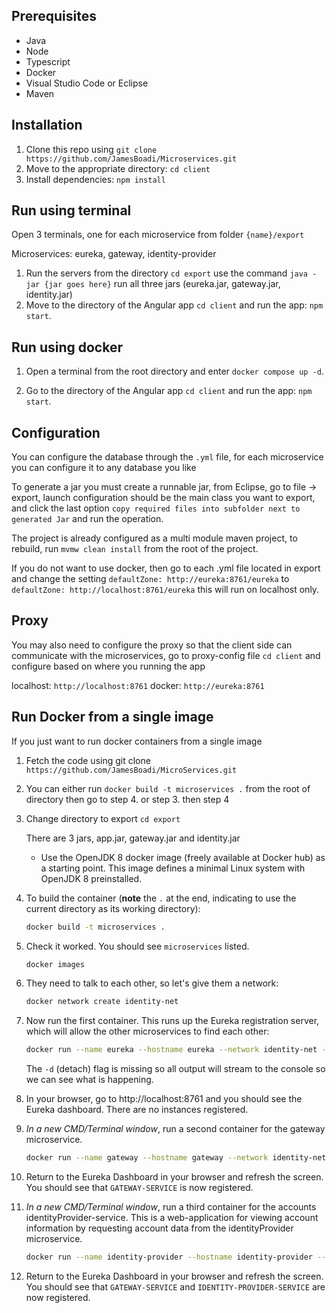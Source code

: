 
## Prerequisites

- Java
- Node
- Typescript
- Docker
- Visual Studio Code or Eclipse
- Maven

## Installation

1. Clone this repo using `git clone https://github.com/JamesBoadi/Microservices.git`
2. Move to the appropriate directory: `cd client`
3. Install dependencies: `npm install`

## Run using terminal

Open 3 terminals, one for each microservice from folder `{name}/export` 

Microservices: eureka, gateway, identity-provider

1. Run the servers from the directory `cd export` use the command `java -jar {jar goes here}` run all three jars (eureka.jar, gateway.jar, identity.jar)
2. Move to the directory of the Angular app `cd client` and run the app: `npm start`.

## Run using docker

1. Open a terminal from the root directory and enter `docker compose up -d`.

2. Go to the directory of the Angular app `cd client` and run the app: `npm start`.

## Configuration

You can configure the database through the `.yml` file, for each microservice you can configure it to any database you like

To generate a jar you must create a runnable jar, from Eclipse, go to file -> export, launch configuration should be the main class you want to export, and click the last option `copy required files into subfolder next to generated Jar` and run the operation.

The project is already configured as a multi module maven project, to rebuild, run `mvmw clean install` from the root of the project.

If you do not want to use docker, then go to each .yml file located in export and change the setting `defaultZone: http://eureka:8761/eureka` to 
`defaultZone: http://localhost:8761/eureka` this will run on localhost only.

## Proxy

You may also need to configure the proxy so that the client side can communicate with the microservices, go to proxy-config file `cd client` and configure based on where you running the app

localhost: `http://localhost:8761`
docker: `http://eureka:8761`

## Run Docker from a single image

If you just want to run docker containers from a single image

1. Fetch the code using git clone `https://github.com/JamesBoadi/MicroServices.git`

2. You can either run `docker build -t microservices .` from the root of directory then go to step 4. or step 3. then step 4

3. Change directory to export `cd export`

	There are 3 jars, app.jar, gateway.jar and identity.jar

    * Use the OpenJDK 8 docker image (freely available at Docker hub) as a starting point. This image defines a minimal Linux system with OpenJDK 8 preinstalled.

4. To build the container (**note** the `.` at the end, indicating to use the current directory as its working directory):

    ```sh
    docker build -t microservices .
    ```

5. Check it worked. You should see `microservices` listed.

    ```sh
    docker images
    ```
    
1. They need to talk to each other, so let's give them a network:

    ```sh
    docker network create identity-net
    ```

2. Now run the first container. This runs up the Eureka registration server, which will allow the other microservices to find each other: 

    ```sh
    docker run --name eureka --hostname eureka --network identity-net -p 8761:8761 microservices java -jar app.jar reg
    ```

    The `-d` (detach) flag is missing so all output will stream to the console so we can see what is happening.
    
3. In your browser, go to http://localhost:8761 and you should see the Eureka dashboard. There are no instances registered.

4. _In a new CMD/Terminal window_, run a second container for the gateway microservice. 

    ```sh
	docker run --name gateway --hostname gateway --network identity-net -p 8081:8081 microservices java -jar gateway.jar gateway
    ```

5. Return to the Eureka Dashboard in your browser and refresh the screen.  You should see that `GATEWAY-SERVICE` is now registered.

6. _In a new CMD/Terminal window_, run a third container for the accounts identityProvider-service. This is a web-application for viewing account information by requesting account data from the identityProvider microservice.

    ```sh
	docker run --name identity-provider --hostname identity-provider --network identity-net -p 8082:8082 microservices java -jar identity.jar identity-provider
    ```

7. Return to the Eureka Dashboard in your browser and refresh the screen.  You should see that `GATEWAY-SERVICE` and `IDENTITY-PROVIDER-SERVICE` are now registered.
 
